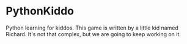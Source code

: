 # PythonKiddo
Python learning for kiddos. This game is written by a little kid named Richard. It's not that complex, but we are going to keep working on it. 
